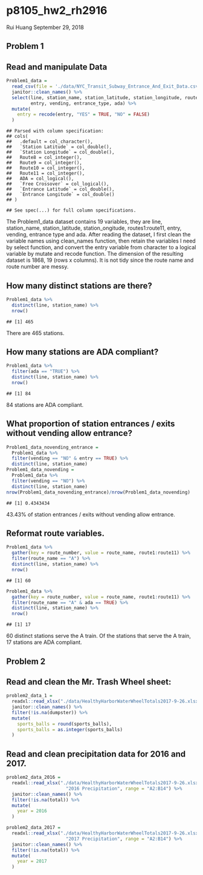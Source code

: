 p8105\_hw2\_rh2916
================
Rui Huang
September 29, 2018

## Problem 1

## Read and manipulate Data

``` r
Problem1_data =
  read_csv(file = './data/NYC_Transit_Subway_Entrance_And_Exit_Data.csv') %>%
  janitor::clean_names() %>%
  select(line, station_name, station_latitude, station_longitude, route1: route11, 
         entry, vending, entrance_type, ada) %>%
  mutate(
    entry = recode(entry, "YES" = TRUE, "NO" = FALSE)
  )
```

    ## Parsed with column specification:
    ## cols(
    ##   .default = col_character(),
    ##   `Station Latitude` = col_double(),
    ##   `Station Longitude` = col_double(),
    ##   Route8 = col_integer(),
    ##   Route9 = col_integer(),
    ##   Route10 = col_integer(),
    ##   Route11 = col_integer(),
    ##   ADA = col_logical(),
    ##   `Free Crossover` = col_logical(),
    ##   `Entrance Latitude` = col_double(),
    ##   `Entrance Longitude` = col_double()
    ## )

    ## See spec(...) for full column specifications.

The Problem1\_data dataset contains 19 variables, they are line,
station\_name, station\_latitude, station\_ongitude, routes1:route11,
entry, vending, entrance type and ada. After reading the dataset, I
first clean the variable names using clean\_names function, then retain
the variables I need by select function, and convert the entry variable
from character to a logical variable by mutate and recode function. The
dimension of the resulting dataset is 1868, 19 (rows x columns). It is
not tidy since the route name and route number are messy.

## How many distinct stations are there?

``` r
Problem1_data %>% 
  distinct(line, station_name) %>% 
  nrow()
```

    ## [1] 465

There are 465 stations.

## How many stations are ADA compliant?

``` r
Problem1_data %>% 
  filter(ada == "TRUE") %>%
  distinct(line, station_name) %>% 
  nrow()
```

    ## [1] 84

84 stations are ADA
compliant.

## What proportion of station entrances / exits without vending allow entrance?

``` r
Problem1_data_novending_entrance =
  Problem1_data %>% 
  filter(vending == "NO" & entry == TRUE) %>%
  distinct(line, station_name)
Problem1_data_novending = 
  Problem1_data %>%
  filter(vending == "NO") %>%
  distinct(line, station_name) 
nrow(Problem1_data_novending_entrance)/nrow(Problem1_data_novending)
```

    ## [1] 0.4343434

43.43% of station entrances / exits without vending allow entrance.

## Reformat route variables.

``` r
Problem1_data %>%
  gather(key = route_number, value = route_name, route1:route11) %>%
  filter(route_name == "A") %>%
  distinct(line, station_name) %>%
  nrow()
```

    ## [1] 60

``` r
Problem1_data %>%
  gather(key = route_number, value = route_name, route1:route11) %>%
  filter(route_name == "A" & ada == TRUE) %>%
  distinct(line, station_name) %>%
  nrow()
```

    ## [1] 17

60 distinct stations serve the A train. Of the stations that serve the A
train, 17 stations are ADA compliant.

## Problem 2

## Read and clean the Mr. Trash Wheel sheet:

``` r
problem2_data_1 = 
  readxl::read_xlsx("./data/HealthyHarborWaterWheelTotals2017-9-26.xlsx", sheet = "Mr. Trash Wheel", range = "A2:N258") %>%
  janitor::clean_names() %>%
  filter(!is.na(dumpster)) %>%
  mutate(
    sports_balls = round(sports_balls),
    sports_balls = as.integer(sports_balls)
  )
```

## Read and clean precipitation data for 2016 and 2017.

``` r
problem2_data_2016 = 
  readxl::read_xlsx("./data/HealthyHarborWaterWheelTotals2017-9-26.xlsx", sheet = 
                      "2016 Precipitation", range = "A2:B14") %>%
  janitor::clean_names() %>%
  filter(!is.na(total)) %>%
  mutate(
    year = 2016
  )
```

``` r
problem2_data_2017 = 
  readxl::read_xlsx("./data/HealthyHarborWaterWheelTotals2017-9-26.xlsx", sheet = 
                      "2017 Precipitation", range = "A2:B14") %>%
  janitor::clean_names() %>%
  filter(!is.na(total)) %>%
  mutate(
    year = 2017
  )
```
